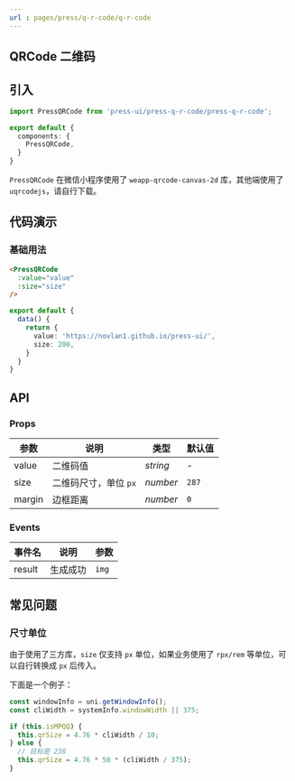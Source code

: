 ```yaml
---
url : pages/press/q-r-code/q-r-code
---
```


## QRCode 二维码


## 引入

```ts
import PressQRCode from 'press-ui/press-q-r-code/press-q-r-code';

export default {
  components: {
    PressQRCode,
  }
}
```

`PressQRCode` 在微信小程序使用了 `weapp-qrcode-canvas-2d` 库，其他端使用了 `uqrcodejs`，请自行下载。

## 代码演示

### 基础用法

```html
<PressQRCode
  :value="value"
  :size="size"
/>
```

```ts
export default {
  data() {
    return {
      value: 'https://novlan1.github.io/press-ui/',
      size: 200,
    }
  }
}
```

## API

### Props

| 参数   | 说明                  | 类型     | 默认值 |
| ------ | --------------------- | -------- | ------ |
| value  | 二维码值              | _string_ | -      |
| size   | 二维码尺寸，单位 `px` | _number_ | `287`  |
| margin | 边框距离              | _number_ | `0`    |



### Events

| 事件名 | 说明     | 参数  |
| ------ | -------- | ----- |
| result | 生成成功 | `img` |


## 常见问题

### 尺寸单位

由于使用了三方库，`size` 仅支持 `px` 单位，如果业务使用了 `rpx/rem` 等单位，可以自行转换成 `px` 后传入。

下面是一个例子：

```ts
const windowInfo = uni.getWindowInfo();
const cliWidth = systemInfo.windowWidth || 375;

if (this.isMPQQ) {
  this.qrSize = 4.76 * cliWidth / 10;
} else {
  // 目标是 238
  this.qrSize = 4.76 * 50 * (cliWidth / 375);
}
```
